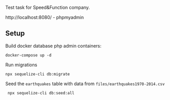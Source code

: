 Test task for Speed&Function company.


http://localhost:8080/ - phpmyadmin

## Setup

Build docker database php admin containers:

```
docker-compose up -d
```

Run migrations

```
npx sequelize-cli db:migrate
```

Seed the `earthquakes` table with data from `files/earthquakes1970-2014.csv`

```
 npx sequelize-cli db:seed:all
```
